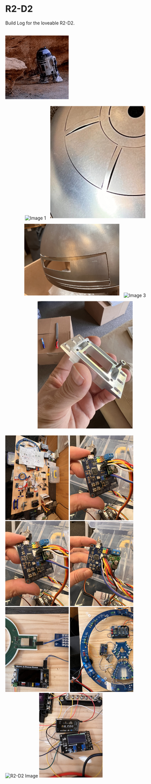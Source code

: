 # R2-D2
Build Log for the loveable R2-D2.<br>
<br>

<img src="https://github.com/Dr0id-Dev/R2-D2/raw/main/images/r2d2-same.gif" alt="R2-D2 Image" width="200">


<p align="center">
  <img src="https://github.com/Dr0id-Dev/R2-D2/raw/main/images/IMG_1924.jpeg" alt="Image 1" width="300" style="display: inline; margin: 5px;" />
  <img src="https://github.com/Dr0id-Dev/R2-D2/raw/main/images/IMG_1926.jpeg" alt="Image 2" width="300" style="display: inline; margin: 5px;" />
  <img src="https://github.com/Dr0id-Dev/R2-D2/raw/main/images/IMG_2042.jpeg" alt="Image 3" width="300" style="display: inline; margin: 5px;" />
  <img src="https://github.com/Dr0id-Dev/R2-D2/raw/main/images/IMG_1925.jpeg" alt="Image 3" width="300" style="display: inline; margin: 5px;" />
  <img src="https://github.com/Dr0id-Dev/R2-D2/raw/main/images/IMG_2049.jpeg" alt="Image 3" width="300" style="display: inline; margin: 5px;" />
  
</p>

<img src="https://github.com/Dr0id-Dev/R2-D2/raw/main/images/IMG_2629.jpeg" alt="R2-D2 Image" width="200">

<img src="https://github.com/Dr0id-Dev/R2-D2/raw/main/images/IMG_2630.jpeg" alt="R2-D2 Image" width="200">

<img src="https://github.com/Dr0id-Dev/R2-D2/raw/main/images/IMG_2630.jpeg" alt="R2-D2 Image" width="200">

<img src="https://github.com/Dr0id-Dev/R2-D2/raw/main/images/IMG_2631.jpeg" alt="R2-D2 Image" width="200">

<img src="https://github.com/Dr0id-Dev/R2-D2/raw/main/images/IMG_2683.jpeg" alt="R2-D2 Image" width="200">

<img src="https://github.com/Dr0id-Dev/R2-D2/raw/main/images/IMG_2685.jpeg" alt="R2-D2 Image" width="200">

<img src="https://github.com/Dr0id-Dev/R2-D2/raw/main/images/IMG_2687.jpeg" alt="R2-D2 Image" width="200">

<img src="https://github.com/Dr0id-Dev/R2-D2/raw/main/images/IMG_2700.jpeg" alt="R2-D2 Image" width="200">




